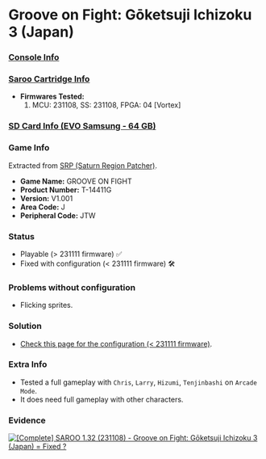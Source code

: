# Groove on Fight: Gōketsuji Ichizoku 3 (Japan)

### [Console Info](../../../../../Info/Consoles/VA13/README.md)

### [Saroo Cartridge Info](../../../../../Info/Cartridges/RetroGameParadiseStore/1.32F/README.md)

- <b>Firmwares Tested:</b>
  1. MCU: 231108, SS: 231108, FPGA: 04 [Vortex]

### [SD Card Info (EVO Samsung - 64 GB)](../../../../../Info/SdCards/Samsung/64GB/fat32/README.md)

### Game Info

Extracted from [SRP (Saturn Region Patcher)](https://segaxtreme.net/resources/saturn-region-patcher.81/download).

- <b>Game Name:</b> GROOVE ON FIGHT
- <b>Product Number:</b> T-14411G
- <b>Version:</b> V1.001
- <b>Area Code:</b> J
- <b>Peripheral Code:</b> JTW

### Status

- Playable (> 231111 firmware) :white_check_mark:
- Fixed with configuration (< 231111 firmware) :hammer_and_wrench:

### Problems without configuration

- Flicking sprites.

### Solution

- [Check this page for the configuration (< 231111 firmware)](https://github.com/williamdsw/saroo-configuration-list/blob/master/J/T-14411G/README.md).

### Extra Info

- Tested a full gameplay with `Chris`, `Larry`, `Hizumi`, `Tenjinbashi` on `Arcade Mode`.
- It does need full gameplay with other characters.

### Evidence

[![[Complete] SAROO 1.32 (231108) - Groove on Fight: Gōketsuji Ichizoku 3 (Japan) = Fixed ?](https://img.youtube.com/vi/K3ajIqWbAVw/0.jpg)](https://www.youtube.com/watch?v=K3ajIqWbAVw)
